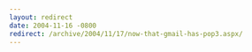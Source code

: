 ```yaml
---
layout: redirect
date: 2004-11-16 -0800
redirect: /archive/2004/11/17/now-that-gmail-has-pop3.aspx/
---
```

